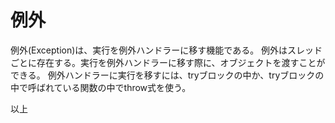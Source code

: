 # 例外

例外(Exception)は、実行を例外ハンドラーに移す機能である。
例外はスレッドごとに存在する。実行を例外ハンドラーに移す際に、オブジェクトを渡すことができる。
例外ハンドラーに実行を移すには、tryブロックの中か、tryブロックの中で呼ばれている関数の中でthrow式を使う。


以上
